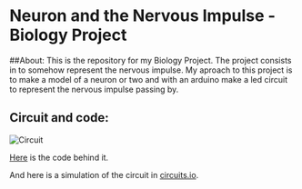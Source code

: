 # Neuron and the Nervous Impulse - Biology Project

##About:
This is the repository for my Biology Project. The project consists in to somehow represent the nervous impulse. My aproach to this project is to make a model of a neuron or two and with an arduino make a led circuit to represent the nervous impulse passing by.

## Circuit and code:
![Circuit](https://puu.sh/qVBfU/095140a673.png "Circuit")

[Here](arduino.c) is the code behind it.

And here is a simulation of the circuit in [circuits.io](https://circuits.io/circuits/2638171-biology-project).
